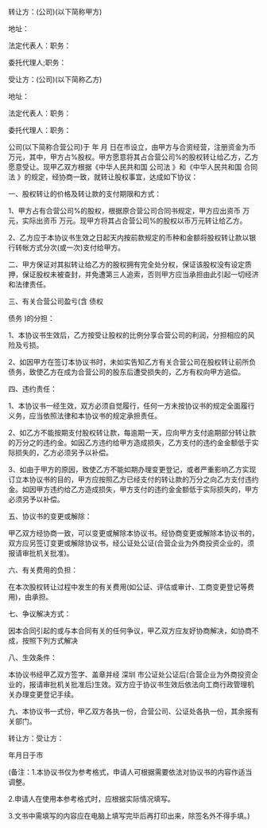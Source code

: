 
 


转让方：(公司)(以下简称甲方)


地址：


法定代表人：职务：


委托代理人;职务：


受让方：(公司)(以下简称乙方)


地址：


法定代表人：职务：


委托代理人：职务：


公司(以下简称合营公司)于 年 月 日在市设立，由甲方与合资经营，注册资金为币万元，其中，甲方占%股权。甲方愿意将其占合营公司%的股权转让给乙方，乙方愿意受让。现甲乙双方根据《中华人民共和国
公司法
》和《中华人民共和国
合同法
》的规定，经协商一致，就转让股权事宜，达成如下协议：


一、股权转让的价格及转让款的支付期限和方式：


1、甲方占有合营公司%的股权，根据原合营公司合同书规定，甲方应出资币   万元，实际出资币   万元。现甲方将其占合营公司%的股权以币万元转让给乙方。


2、乙方应于本协议书生效之日起天内按前款规定的币种和金额将股权转让款以银行转帐方式分次(或一次)支付给甲方。


二、甲方保证对其拟转让给乙方的股权拥有完全处分权，保证该股权没有设定质押，保证股权未被查封，并免遭第三人追索，否则甲方应当承担由此引起一切经济和法律责任。


三、有关合营公司盈亏(含
债权

债务
)的分担：


1、本协议书生效后，乙方按受让股权的比例分享合营公司的利润，分担相应的风险及亏损。


2、如因甲方在签订本协议书时，未如实告知乙方有关合营公司在股权转让前所负债务，致使乙方在成为合营公司的股东后遭受损失的，乙方有权向甲方追偿。


四、违约责任：


1、本协议书一经生效，双方必须自觉履行，任何一方未按协议书的规定全面履行义务，应当依照法律和本协议书的规定承担责任。


2、如乙方不能按期支付股权转让款，每逾期一天，应向甲方支付逾期部分转让款的万分之的违约金。如因乙方违约给甲方造成损失，乙方支付的违约金金额低于实际损失的，乙方必须另予以补偿。


3、如由于甲方的原因，致使乙方不能如期办理变更登记，或者严重影响乙方实现订立本协议书的目的，甲方应按照乙方已经支付的转让款的万分之向乙方支付违约金。如因甲方违约给乙方造成损失，甲方支付的违约金金额低于实际损失的，甲方必须另予以补偿。


五、协议书的变更或解除：


甲乙双方经协商一致，可以变更或解除本协议书。经协商变更或解除本协议书的，双方应另签订变更或解除协议书，经公证处公证(合营企业为外商投资企业的，须报请审批机关批准)。


六、有关费用的负担：


在本次股权转让过程中发生的有关费用(如公证、评估或审计、工商变更登记等费用)，由承担。


七、争议解决方式：


因本合同引起的或与本合同有关的任何争议，甲乙双方应友好协商解决，如协商不成，按照下列方式解决


八、生效条件：


本协议书经甲乙双方签字、盖章并经
深圳
市公证处公证后(合营企业为外商投资企业的，报请审批机关批准后)生效。双方应于协议书生效后依法向工商行政管理机关办理变更登记手续。


九、本协议书一式份，甲乙双方各执一份，合营公司、公证处各执一份，其余报有关部门。


转让方：受让方：


年月日于市


(备注：1.本协议书仅为参考格式，申请人可根据需要依法对协议书的内容作适当调整。


2.申请人在使用本参考格式时，应根据实际情况填写。


3.文书中需填写的内容应在电脑上填写完毕后再打印出来，除签名外不得手填。)
 


 

 
 
 
 
 
  


  
 

  


  


  
 
 
 
 

